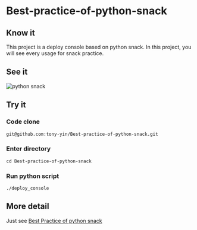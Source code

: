# Best-practice-of-python-snack

## Know it
This project is a deploy console based on python snack. In this project, you will see every usage for snack practice.

## See it

![python snack][1]

## Try it

### Code clone 

```
git@github.com:tony-yin/Best-practice-of-python-snack.git
```

### Enter directory

```
cd Best-practice-of-python-snack
```

### Run python script

```
./deploy_console
```

## More detail

Just see [Best Practice of python snack][2]

[1]: http://cdn.tony-yin.site/deploy_console.gif
[2]: http://www.tony-yin.site/2018/06/03/Python-Snack-Best-Practice/
